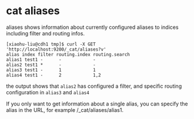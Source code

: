 
# cat aliases
aliases shows information about currently configured aliases to indices including filter and routing infos.

```
[xiaohu-liu@cdh1 tmp]$ curl -X GET 'http://localhost:9200/_cat/aliases?v'
alias index filter routing.index routing.search
alias1 test1 -      -            -
alias2 test1 *      -            -
alias3 test1 -      1            1
alias4 test1 -      2            1,2
```
the output shows that `alias2` has configured a filter, and specific routing configuration in `alias3` and `alias4`

If you only want to get information about a single alias, you can specify the alias in the URL, for example /_cat/aliases/alias1.
